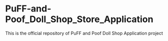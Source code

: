 # PuFF-and-Poof_Doll_Shop_Store_Application
This is the official repository of PuFF and Poof Doll Shop Application project
